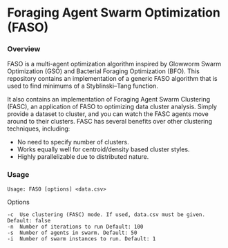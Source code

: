Foraging Agent Swarm Optimization (FASO)
=============

### Overview

FASO is a multi-agent optimization algorithm inspired by Glowworm Swarm Optimization (GSO) and Bacterial Foraging Optimization (BFO). This repository contains an implementation of a generic FASO algorithm that is used to find minimums of a Styblinski–Tang function. 

It also contains an implementation of Foraging Agent Swarm Clustering (FASC), an application of FASO to optimizing data cluster analysis. Simply provide a dataset to cluster, and you can watch the FASC agents move around to their clusters. FASC has several benefits over other clustering techniques, including:
- No need to specify number of clusters.
- Works equally well for centroid/density based cluster styles.
- Highly parallelizable due to distributed nature.


### Usage

    Usage: FASO [options] <data.csv>

Options

    -c	Use clustering (FASC) mode. If used, data.csv must be given. Default: false
    -n	Number of iterations to run Default: 100
    -s	Number of agents in swarm. Default: 50
    -i  Number of swarm instances to run. Default: 1
